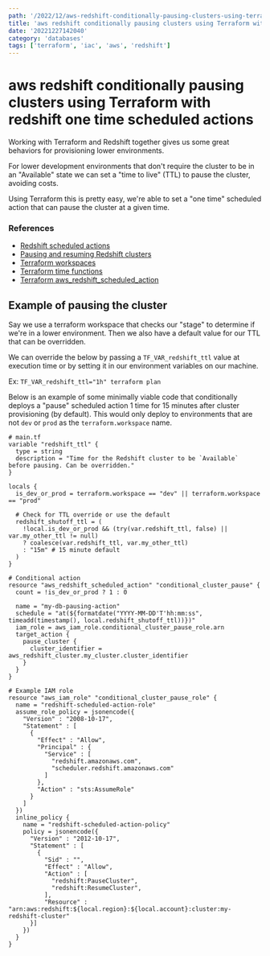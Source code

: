```yaml
---
path: '/2022/12/aws-redshift-conditionally-pausing-clusters-using-terraform-with-redshift-one-time-scheduled-actions-20221227142040'
title: 'aws redshift conditionally pausing clusters using Terraform with redshift one time scheduled actions'
date: '20221227142040'
category: 'databases'
tags: ['terraform', 'iac', 'aws', 'redshift']
---
```


# aws redshift conditionally pausing clusters using Terraform with redshift one time scheduled actions
Working with Terraform and Redshift together gives us some great behaviors for
provisioning lower environments.

For lower development environments that don't require the cluster to be in an "Available"
state we can set a "time to live" (TTL) to pause the cluster, avoiding costs.

Using Terraform this is pretty easy, we're able to set a "one time" scheduled
action that can pause the cluster at a given time.

### References
* [Redshift scheduled actions](https://docs.aws.amazon.com/redshift/latest/APIReference/API_ScheduledAction.html)
* [Pausing and resuming Redshift clusters](https://docs.aws.amazon.com/redshift/latest/mgmt/managing-cluster-operations.html#rs-mgmt-pause-resume-cluster)
* [Terraform workspaces](https://developer.hashicorp.com/terraform/language/state/workspaces)
* [Terraform time functions](https://developer.hashicorp.com/terraform/language/functions/timeadd)
* [Terraform aws_redshift_scheduled_action](https://registry.terraform.io/providers/hashicorp/aws/latest/docs/resources/redshift_scheduled_action)

## Example of pausing the cluster
Say we use a terraform workspace that checks our "stage" to determine if we're
in a lower environment. Then we also have a default value for our TTL that can
be overridden.

We can override the below by passing a `TF_VAR_redshift_ttl` value at execution
time or by setting it in our environment variables on our machine.

Ex: `TF_VAR_redshift_ttl="1h" terraform plan`

Below is an example of some minimally viable code that conditionally deploys
a "pause" scheduled action 1 time for 15 minutes after cluster provisioning (by default).
This would only deploy to environments that are not `dev` or `prod` as the `terraform.workspace`
name.

```hcl
# main.tf
variable "redshift_ttl" {
  type = string
  description = "Time for the Redshift cluster to be `Available` before pausing. Can be overridden."
}

locals {
  is_dev_or_prod = terraform.workspace == "dev" || terraform.workspace == "prod"

  # Check for TTL override or use the default
  redshift_shutoff_ttl = (
    !local.is_dev_or_prod && (try(var.redshift_ttl, false) || var.my_other_ttl != null)
    ? coalesce(var.redshift_ttl, var.my_other_ttl)
    : "15m" # 15 minute default
  )
}

# Conditional action
resource "aws_redshift_scheduled_action" "conditional_cluster_pause" {
  count = !is_dev_or_prod ? 1 : 0

  name = "my-db-pausing-action"
  schedule = "at(${formatdate("YYYY-MM-DD'T'hh:mm:ss", timeadd(timestamp(), local.redshift_shutoff_ttl))})"
  iam_role = aws_iam_role.conditional_cluster_pause_role.arn
  target_action {
    pause_cluster {
      cluster_identifier = aws_redshift_cluster.my_cluster.cluster_identifier
    }
  }
}

# Example IAM role
resource "aws_iam_role" "conditional_cluster_pause_role" {
  name = "redshift-scheduled-action-role"
  assume_role_policy = jsonencode({
    "Version" : "2008-10-17",
    "Statement" : [
      {
        "Effect" : "Allow",
        "Principal" : {
          "Service" : [
            "redshift.amazonaws.com",
            "scheduler.redshift.amazonaws.com"
          ]
        },
        "Action" : "sts:AssumeRole"
      }
    ]
  })
  inline_policy {
    name = "redshift-scheduled-action-policy"
    policy = jsonencode({
      "Version" : "2012-10-17",
      "Statement" : [
        {
          "Sid" : "",
          "Effect" : "Allow",
          "Action" : [
            "redshift:PauseCluster",
            "redshift:ResumeCluster",
          ],
          "Resource" : "arn:aws:redshift:${local.region}:${local.account}:cluster:my-redshift-cluster"
      }]
    })
  }
}
```


